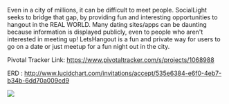 Even in a city of millions, it can be difficult to meet people. SocialLight seeks to bridge that gap, by providing fun and interesting opportunities to hangout in the REAL WORLD. Many dating sites/apps can be daunting because information is displayed publicly, even to people who aren't interested in meeting up! LetsHangout is a fun and private way for users to go on a date or just meetup for a fun night out in the city.

Pivotal Tracker Link: https://www.pivotaltracker.com/s/projects/1068988

ERD : http://www.lucidchart.com/invitations/accept/535e6384-e6f0-4eb7-b34b-6dd70a009cd9

<img src="http://imgur.com/Pch37Zl.png">
